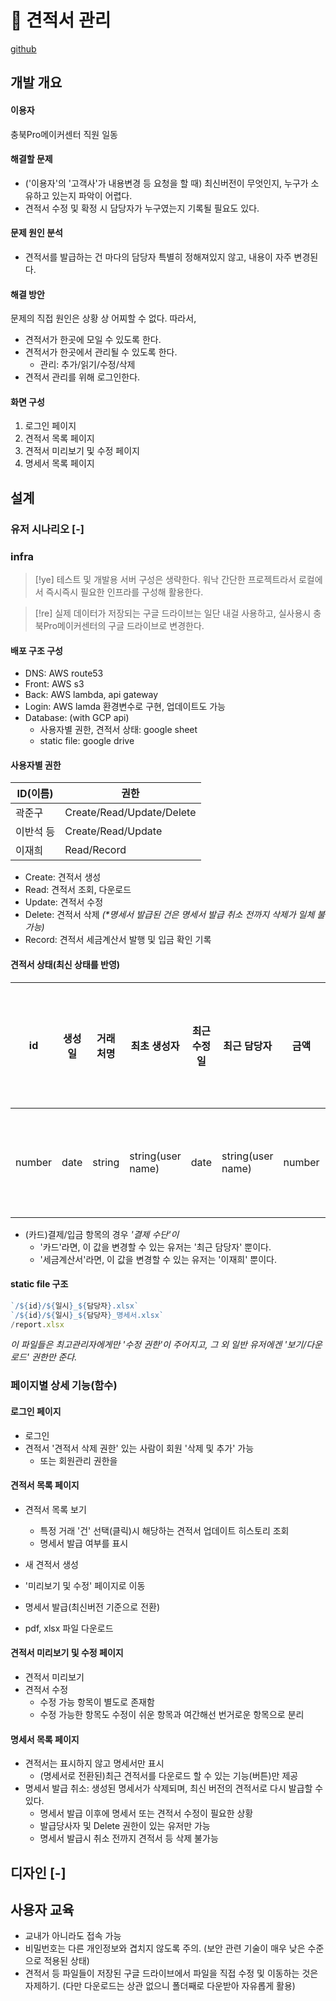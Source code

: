 # 󰏢 견적서 관리


[github]()

## 개발 개요

#### 이용자

충북Pro메이커센터 직원 일동

#### 해결할 문제

- ('이용자'의 '고객사'가 내용변경 등 요청을 할 때) 최신버전이 무엇인지, 누구가 소유하고 있는지 파악이 어렵다.
- 견적서 수정 및 확정 시 담당자가 누구였는지 기록될 필요도 있다.

#### 문제 원인 분석

- 견적서를 발급하는 건 마다의 담당자 특별히 정해져있지 않고, 내용이 자주 변경된다.

#### 해결 방안

문제의 직접 원인은 상황 상 어찌할 수 없다. 따라서,

- 견적서가 한곳에 모일 수 있도록 한다.
- 견적서가 한곳에서 관리될 수 있도록 한다.
  - 관리: 추가/읽기/수정/삭제
- 견적서 관리를 위해 로그인한다.

#### 화면 구성

1. 로그인 페이지
2. 견적서 목록 페이지
3. 견적서 미리보기 및 수정 페이지
4. 명세서 목록 페이지


## 설계

### 유저 시나리오 [-]


### infra

> [!ye] 테스트 및 개발용 서버 구성은 생략한다. 워낙 간단한 프로젝트라서 로컬에서 즉시즉시 필요한 인프라를 구성해 활용한다.

> [!re] 실제 데이터가 저장되는 구글 드라이브는 일단 내걸 사용하고, 실사용시 충북Pro메이커센터의 구글 드라이브로 변경한다.

#### 배포 구조 구성

- DNS: AWS route53
- Front: AWS s3
- Back: AWS lambda, api gateway
- Login: AWS lamda 환경변수로 구현, 업데이트도 가능
- Database: (with GCP api)
  - 사용자별 권한, 견적서 상태: google sheet
  - static file: google drive


#### 사용자별 권한

| ID(이름)  | 권한                      |
|-----------|---------------------------|
| 곽준구    | Create/Read/Update/Delete |
| 이반석 등  | Create/Read/Update |
| 이재희    | Read/Record               |

- Create: 견적서 생성
- Read: 견적서 조회, 다운로드
- Update: 견적서 수정
- Delete: 견적서 삭제 _(*명세서 발급된 건은 명세서 발급 취소 전까지 삭제가 일체 불가능)_
- Record: 견적서 세금계산서 발행 및 입금 확인 기록


#### 견적서 상태(최신 상태를 반영)

| id     | 생성일   | 거래처명   | 최초 생성자       | 최근 수정일  | 최근 담당자       | 금액   | 결제 수단       | 명세서 생성 | 세금계산서 발행 | (카드)결제/입금 확인 |
| ----   | -------- | ---------- | ------------      | ------------ | ---               | ---    | ---             | ---         | ---             | ---                  |
| number | date     | string     | string(user name) | date         | string(user name) | number | 카드/세금계산서 | T/F         | T/F             | T/F                  |

- (카드)결제/입금 항목의 경우 _'결제 수단'이_
  - '카드'라면, 이 값을 변경할 수 있는 유저는 '최근 담당자' 뿐이다.
  - '세금계산서'라면, 이 값을 변경할 수 있는 유저는 '이재희' 뿐이다.


#### static file 구조

```javascript
`/${id}/${일시}_${담당자}.xlsx`
`/${id}/${일시}_${담당자}_명세서.xlsx`
/report.xlsx
```

_이 파일들은 최고관리자에게만 '수정 권한'이 주어지고, 그 외 일반 유저에겐 '보기/다운로드' 권한만 준다._


### 페이지별 상세 기능(함수)


#### 로그인 페이지

- 로그인
- 견적서 '견적서 삭제 권한' 있는 사람이 회원 '삭제 및 추가' 가능
  - 또는 회원관리 권한을


#### 견적서 목록 페이지

- 견적서 목록 보기
  - 특정 거래 '건' 선택(클릭)시 해당하는 견적서 업데이트 히스토리 조회
  - 명세서 발급 여부를 표시

- 새 견적서 생성
- '미리보기 및 수정' 페이지로 이동
- 명세서 발급(최신버전 기준으로 전환)
- pdf, xlsx 파일 다운로드


#### 견적서 미리보기 및 수정 페이지

- 견적서 미리보기
- 견적서 수정
  - 수정 가능 항목이 별도로 존재함
  - 수정 가능한 항목도 수정이 쉬운 항목과 여간해선 번거로운 항목으로 분리


#### 명세서 목록 페이지

- 견적서는 표시하지 않고 명세서만 표시
  - (명세서로 전환된)최근 견적서를 다운로드 할 수 있는 기능(버튼)만 제공
- 명세서 발급 취소: 생성된 명세서가 삭제되며, 최신 버전의 견적서로 다시 발급할 수 있다.
  - 명세서 발급 이후에 명세서 또는 견적서 수정이 필요한 상황
  - 발급당사자 및 Delete 권한이 있는 유저만 가능
  - 명세서 발급시 취소 전까지 견적서 등 삭제 불가능



## 디자인 [-]



## 사용자 교육

- 교내가 아니라도 접속 가능
- 비밀번호는 다른 개인정보와 겹치지 않도록 주의.
  (보안 관련 기술이 매우 낮은 수준으로 적용된 상태)
- 견적서 등 파일들이 저장된 구글 드라이브에서 파일을 직접 수정 및 이동하는 것은 자제하기.
  (다만 다운로드는 상관 없으니 폴더째로 다운받아 자유롭게 활용)



